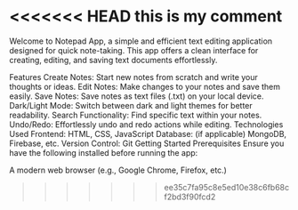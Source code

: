 <<<<<<< HEAD
this is my comment
=======
Welcome to Notepad App, a simple and efficient text editing application designed for quick note-taking. This app offers a clean interface for creating, editing, and saving text documents effortlessly.

Features
Create Notes: Start new notes from scratch and write your thoughts or ideas.
Edit Notes: Make changes to your notes and save them easily.
Save Notes: Save notes as text files (.txt) on your local device.
Dark/Light Mode: Switch between dark and light themes for better readability.
Search Functionality: Find specific text within your notes.
Undo/Redo: Effortlessly undo and redo actions while editing.
Technologies Used
Frontend: HTML, CSS, JavaScript
Database: (if applicable) MongoDB, Firebase, etc.
Version Control: Git
Getting Started
Prerequisites
Ensure you have the following installed before running the app:


A modern web browser (e.g., Google Chrome, Firefox, etc.)
>>>>>>> ee35c7fa95c8e5ed10e38c6fb68cf2bd3f90fcd2
